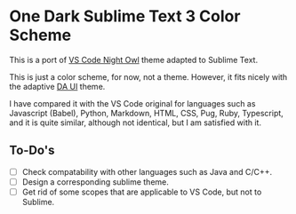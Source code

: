 # One Dark Sublime Text 3 Color Scheme

This is a port of [VS Code Night Owl](https://github.com/sdras/night-owl-vscode-theme) theme adapted to Sublime Text.

This is just a color scheme, for now, not a theme. However, it fits nicely with the adaptive [DA UI](https://github.com/ihodev/sublime-da-ui) theme.

I have compared it with the VS Code original for languages such as Javascript (Babel), Python, Markdown, HTML, CSS, Pug, Ruby, Typescript, and it is quite similar, although not identical, but I am satisfied with it.

## To-Do's

- [ ] Check compatability with other languages such as Java and C/C++.
- [ ] Design a corresponding sublime theme.
- [ ] Get rid of some scopes that are applicable to VS Code, but not to Sublime.

